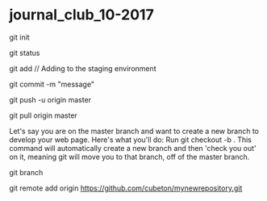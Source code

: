 # journal_club_10-2017
git init

git status

git add <filename> // Adding to the staging environment



git commit -m "message"

git push -u origin master






git pull origin master









Let's say you are on the master branch and want to create a new branch to develop your web page. Here's what you'll do: Run git checkout -b <my branch name>. This command will automatically create a new branch and then 'check you out' on it, meaning git will move you to that branch, off of the master branch.


git branch


git remote add origin https://github.com/cubeton/mynewrepository.git




